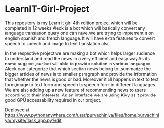 # LearnIT-Girl-Project
This repository is my Learn it girl 4th edition project which will be completed in  12 weeks
Aleck is a bot which will basically convert any language translation query one can have.We are trying to implement it on english spanish and french language.
It will have extra features to convert speech to speech and image to text translation also.


In the respective project we are making a bot which helps larger audience to understand and read the news in a very efficient and easy way.As its name suggest ,our bot will able to provide solution in various languages. Aleck can categorize that which section news belong to ,summarize the bigger articles of news in to smaller paragraph and provide the information that whether the news is good or bad. Moreover it all happens in text to text form,image to text form and speech to speech form in different languages. We are also adding up a new feature of recommending news to users according to their interests. As an interface we are using Kivy as it provide good GPU accessability required in our project.

Deployed at https://www.pythonanywhere.com/user/purvachiniya/files/home/purvachiniya/mysite/flask_app.py?edit
